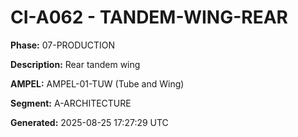 # CI-A062 - TANDEM-WING-REAR

**Phase:** 07-PRODUCTION

**Description:** Rear tandem wing

**AMPEL:** AMPEL-01-TUW (Tube and Wing)

**Segment:** A-ARCHITECTURE

**Generated:** 2025-08-25 17:27:29 UTC
